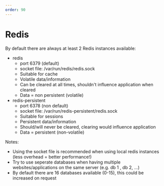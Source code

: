 ```yaml
---
order: 90
---
```


# Redis

By default there are always at least 2 Redis instances available:

* redis
  * port 6379 (default)
  * socket file: /var/run/redis/redis.sock
  * Suitable for cache
  * Volatile data/information
  * Can be cleared at all times, shouldn't influence application when cleared
  * Data = non persistent (volatile)
* redis-persistent
  * port 6378 (non default)
  * socket file: /var/run/redis-persistent/redis.sock
  * Suitable for sessions
  * Persistent data/information
  * Should/will never be cleared, clearing would influence application
  * Data = persistent (non-volatile)


Notes:

* Using the socket file is recommended when using local redis instances (less overhead = better performance!)
* Try to use seperate databases when having multiple websites/applications on the same server (e.g. db 1 , db 2, ...)
* By default there are 16 databases available (0-15), this could be increased on request 

